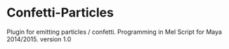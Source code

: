 Confetti-Particles
==================

Plugin for emitting particles / confetti. Programming in Mel Script for Maya 2014/2015. version 1.0
